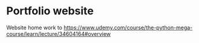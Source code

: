 # Portfolio website

Website home work to https://www.udemy.com/course/the-python-mega-course/learn/lecture/34604164#overview

